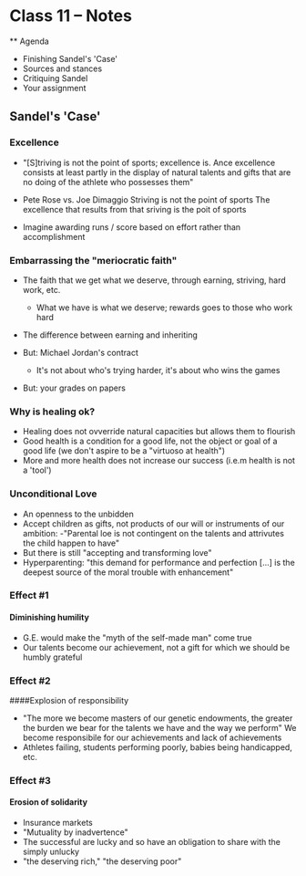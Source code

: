 # Class 11 – Notes

** Agenda

* Finishing Sandel's 'Case'
* Sources and stances
* Critiquing Sandel
* Your assignment

## Sandel's 'Case'

### Excellence

* "[S]triving is not the point of sports; excellence is. Ance excellence consists at least partly in the display of natural talents and gifts that are no doing of the athlete who possesses them"

* Pete Rose vs. Joe Dimaggio
	Striving is not the point of sports
	The excellence that results from that sriving is the poit of sports

* Imagine awarding runs / score based on effort rather than accomplishment

### Embarrassing the "meriocratic faith"

* The faith that we get what we deserve, through earning, striving, hard work, etc.
	* What we have is what we deserve; rewards goes to those who work hard
* The difference between earning and inheriting

* But: Michael Jordan's contract
	* It's not about who's trying harder, it's about who wins the games

* But: your grades on papers

### Why is healing ok?

* Healing does not ovverride natural capacities but allows them to flourish
* Good health is a condition for a good life, not the object or goal of a good life (we don't aspire to be a "virtuoso at health")
* More and more health does not increase our success (i.e.m health is not a 'tool')

### Unconditional Love

* An openness to the unbidden
* Accept children as gifts, not products of our will or instruments of our ambition:
	-"Parental loe is not contingent on the talents and attrivutes the child happen to have"
* But there is still "accepting and transforming love"
* Hyperparenting: "this demand for performance and perfection [...] is the deepest source of the moral trouble with enhancement"

### Effect #1

#### Diminishing humility

* G.E. would make the "myth of the self-made man" come true
* Our talents become our achievement, not a gift for which we should be humbly grateful

### Effect #2

####Explosion of responsibility

* "The more we become masters of our genetic endowments, the greater the burden we bear for the talents we have and the way we perform"
	We become responsibile for our achievements and lack of achievements
* Athletes failing, students performing poorly, babies being handicapped, etc.

### Effect #3

#### Erosion of solidarity

* Insurance markets
* "Mutuality by inadvertence"
* The successful are lucky and so have an obligation to share with the simply unlucky
* "the deserving rich," "the deserving poor"